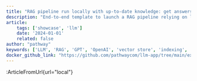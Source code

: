 ```yaml
---
title: "RAG pipeline run locally with up-to-date knowledge: get answers based on documents stored locally"
description: "End-to-end template to launch a RAG pipeline relying on local computations and models."
article:
    tags: ['showcase', 'llm']
    date: '2024-01-01'
    related: false
author: "pathway"
keywords: ['LLM', 'RAG', 'GPT', 'OpenAI', 'vector store', 'indexing', 'HuggingFace', 'sentence transformers', 'local', 'docker']
docker_github_link: "https://github.com/pathwaycom/llm-app/tree/main/examples/pipelines/local"
---
```


:ArticleFromUrl{url="local"}
